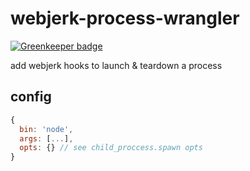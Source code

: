 # webjerk-process-wrangler

[![Greenkeeper badge](https://badges.greenkeeper.io/cdaringe/webjerk-process-wrangler.svg)](https://greenkeeper.io/)

add webjerk hooks to launch &amp; teardown a process

## config

```js
{
  bin: 'node',
  args: [...],
  opts: {} // see child_proccess.spawn opts
}
```
